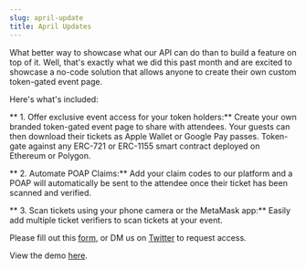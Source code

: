 ```yaml
---
slug: april-update
title: April Updates
---
```


What better way to showcase what our API can do than to build a feature on top of it. Well, that's exactly what we did this past month and are excited to showcase a no-code solution that allows anyone to create their own custom token-gated event page.

Here's what's included:

** 1. Offer exclusive event access for your token holders:**
Create your own branded token-gated event page to share with attendees. Your guests can then download their tickets as Apple Wallet or Google Pay passes. Token-gate against any ERC-721 or ERC-1155 smart contract deployed on Ethereum or Polygon.

** 2. Automate POAP Claims:**
Add your claim codes to our platform and a POAP will automatically be sent to the attendee once their ticket has been scanned and verified.

** 3. Scan tickets using your phone camera or the MetaMask app:**
Easily add multiple ticket verifiers to scan tickets at your event.

Please fill out this [form](https://w47pdgpgr6n.typeform.com/to/SWLSNDYq), or DM us on [Twitter](https://twitter.com/ethpass) to request access.

View the demo [here](https://www.loom.com/share/f0019ca4b7304a19a5e6769b2e250075).
